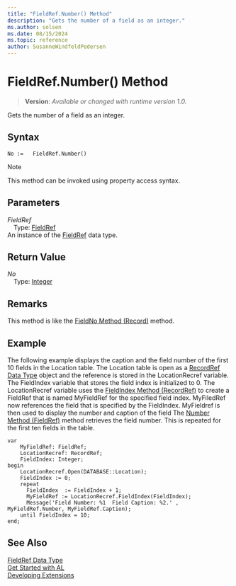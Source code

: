 ```yaml
---
title: "FieldRef.Number() Method"
description: "Gets the number of a field as an integer."
ms.author: solsen
ms.date: 08/15/2024
ms.topic: reference
author: SusanneWindfeldPedersen
---
```

[//]: # (START>DO_NOT_EDIT)
[//]: # (IMPORTANT:Do not edit any of the content between here and the END>DO_NOT_EDIT.)
[//]: # (Any modifications should be made in the .xml files in the ModernDev repo.)
# FieldRef.Number() Method
> **Version**: _Available or changed with runtime version 1.0._

Gets the number of a field as an integer.


## Syntax
```AL
No :=   FieldRef.Number()
```
> [!NOTE]
> This method can be invoked using property access syntax.
## Parameters
*FieldRef*  
&emsp;Type: [FieldRef](fieldref-data-type.md)  
An instance of the [FieldRef](fieldref-data-type.md) data type.  

## Return Value
*No*  
&emsp;Type: [Integer](../integer/integer-data-type.md)  



[//]: # (IMPORTANT: END>DO_NOT_EDIT)

## Remarks

This method is like the [FieldNo Method \(Record\)](../../methods-auto/record/record-fieldno-method.md) method.  
  
## Example

The following example displays the caption and the field number of the first 10 fields in the Location table. The Location table is open as a [RecordRef Data Type](../recordref/recordref-data-type.md) object and the reference is stored in the LocationRecref variable. The FieldIndex variable that stores the field index is initialized to 0. The LocationRecref variable uses the [FieldIndex Method \(RecordRef\)](../recordref/recordref-fieldindex-method.md) to create a FieldRef that is named MyFieldRef for the specified field index. MyFiledRef now references the field that is specified by the FieldIndex. MyFieldref is then used to display the number and caption of the field The [Number Method \(FieldRef\)](fieldref-number-method.md) method retrieves the field number. This is repeated for the first ten fields in the table.
 
```al
var
    MyFieldRef: FieldRef;
    LocationRecref: RecordRef;
    FieldIndex: Integer;
begin
    LocationRecref.Open(DATABASE::Location);  
    FieldIndex := 0;  
    repeat  
      FieldIndex  := FieldIndex + 1;  
      MyFieldRef := LocationRecref.FieldIndex(FieldIndex);  
      Message('Field Number: %1  Field Caption: %2.' , MyFieldRef.Number, MyFieldRef.Caption);  
    until FieldIndex = 10;  
end;
```  
  
## See Also
[FieldRef Data Type](fieldref-data-type.md)  
[Get Started with AL](../../devenv-get-started.md)  
[Developing Extensions](../../devenv-dev-overview.md)